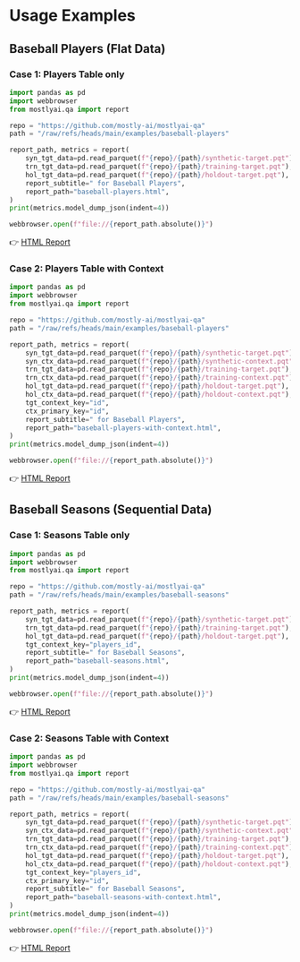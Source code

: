 
# Usage Examples

## Baseball Players (Flat Data)

### Case 1: Players Table only

```python
import pandas as pd
import webbrowser
from mostlyai.qa import report

repo = "https://github.com/mostly-ai/mostlyai-qa"
path = "/raw/refs/heads/main/examples/baseball-players"

report_path, metrics = report(
    syn_tgt_data=pd.read_parquet(f"{repo}/{path}/synthetic-target.pqt"),
    trn_tgt_data=pd.read_parquet(f"{repo}/{path}/training-target.pqt"),
    hol_tgt_data=pd.read_parquet(f"{repo}/{path}/holdout-target.pqt"),
    report_subtitle=" for Baseball Players",
    report_path="baseball-players.html",
)
print(metrics.model_dump_json(indent=4))

webbrowser.open(f"file://{report_path.absolute()}")
```

👉 [HTML Report](https://html-preview.github.io/?url=https://github.com/mostly-ai/mostlyai-qa/blob/main/examples/baseball-players.html)

### Case 2: Players Table with Context

```python
import pandas as pd
import webbrowser
from mostlyai.qa import report

repo = "https://github.com/mostly-ai/mostlyai-qa"
path = "/raw/refs/heads/main/examples/baseball-players"

report_path, metrics = report(
    syn_tgt_data=pd.read_parquet(f"{repo}/{path}/synthetic-target.pqt"),
    syn_ctx_data=pd.read_parquet(f"{repo}/{path}/synthetic-context.pqt"),
    trn_tgt_data=pd.read_parquet(f"{repo}/{path}/training-target.pqt"),
    trn_ctx_data=pd.read_parquet(f"{repo}/{path}/training-context.pqt"),
    hol_tgt_data=pd.read_parquet(f"{repo}/{path}/holdout-target.pqt"),
    hol_ctx_data=pd.read_parquet(f"{repo}/{path}/holdout-context.pqt"),
    tgt_context_key="id",
    ctx_primary_key="id",
    report_subtitle=" for Baseball Players",
    report_path="baseball-players-with-context.html",
)
print(metrics.model_dump_json(indent=4))

webbrowser.open(f"file://{report_path.absolute()}")
```
👉 [HTML Report](https://html-preview.github.io/?url=https://github.com/mostly-ai/mostlyai-qa/blob/main/examples/baseball-players-with-context.html)

## Baseball Seasons (Sequential Data)

### Case 1: Seasons Table only

```python
import pandas as pd
import webbrowser
from mostlyai.qa import report

repo = "https://github.com/mostly-ai/mostlyai-qa"
path = "/raw/refs/heads/main/examples/baseball-seasons"

report_path, metrics = report(
    syn_tgt_data=pd.read_parquet(f"{repo}/{path}/synthetic-target.pqt"),
    trn_tgt_data=pd.read_parquet(f"{repo}/{path}/training-target.pqt"),
    hol_tgt_data=pd.read_parquet(f"{repo}/{path}/holdout-target.pqt"),
    tgt_context_key="players_id",
    report_subtitle=" for Baseball Seasons",
    report_path="baseball-seasons.html",
)
print(metrics.model_dump_json(indent=4))

webbrowser.open(f"file://{report_path.absolute()}")
```

👉 [HTML Report](https://html-preview.github.io/?url=https://github.com/mostly-ai/mostlyai-qa/blob/main/examples/baseball-seasons.html)

### Case 2: Seasons Table with Context

```python
import pandas as pd
import webbrowser
from mostlyai.qa import report

repo = "https://github.com/mostly-ai/mostlyai-qa"
path = "/raw/refs/heads/main/examples/baseball-seasons"

report_path, metrics = report(
    syn_tgt_data=pd.read_parquet(f"{repo}/{path}/synthetic-target.pqt"),
    syn_ctx_data=pd.read_parquet(f"{repo}/{path}/synthetic-context.pqt"),
    trn_tgt_data=pd.read_parquet(f"{repo}/{path}/training-target.pqt"),
    trn_ctx_data=pd.read_parquet(f"{repo}/{path}/training-context.pqt"),
    hol_tgt_data=pd.read_parquet(f"{repo}/{path}/holdout-target.pqt"),
    hol_ctx_data=pd.read_parquet(f"{repo}/{path}/holdout-context.pqt"),
    tgt_context_key="players_id",
    ctx_primary_key="id",
    report_subtitle=" for Baseball Seasons",
    report_path="baseball-seasons-with-context.html",
)
print(metrics.model_dump_json(indent=4))

webbrowser.open(f"file://{report_path.absolute()}")
```

👉 [HTML Report](https://html-preview.github.io/?url=https://github.com/mostly-ai/mostlyai-qa/blob/main/examples/baseball-seasons-with-context.html)
